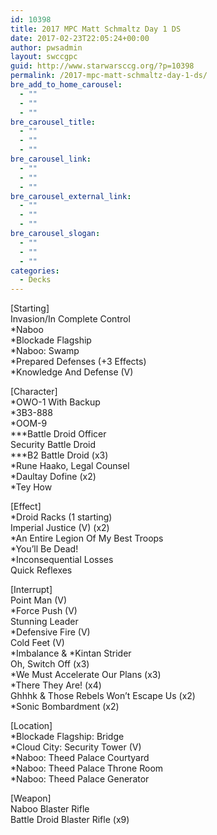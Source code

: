 ```yaml
---
id: 10398
title: 2017 MPC Matt Schmaltz Day 1 DS
date: 2017-02-23T22:05:24+00:00
author: pwsadmin
layout: swccgpc
guid: http://www.starwarsccg.org/?p=10398
permalink: /2017-mpc-matt-schmaltz-day-1-ds/
bre_add_to_home_carousel:
  - ""
  - ""
  - ""
bre_carousel_title:
  - ""
  - ""
  - ""
bre_carousel_link:
  - ""
  - ""
  - ""
bre_carousel_external_link:
  - ""
  - ""
  - ""
bre_carousel_slogan:
  - ""
  - ""
  - ""
categories:
  - Decks
---
```

[Starting]  
Invasion/In Complete Control  
*Naboo  
*Blockade Flagship  
*Naboo: Swamp  
*Prepared Defenses (+3 Effects)  
*Knowledge And Defense (V)

[Character]  
*OWO-1 With Backup  
*3B3-888  
*OOM-9  
\***Battle Droid Officer  
Security Battle Droid  
\***B2 Battle Droid (x3)  
*Rune Haako, Legal Counsel  
*Daultay Dofine (x2)  
*Tey How

[Effect]  
*Droid Racks (1 starting)  
Imperial Justice (V) (x2)  
*An Entire Legion Of My Best Troops  
*You&#8217;ll Be Dead!  
*Inconsequential Losses  
Quick Reflexes

[Interrupt]  
Point Man (V)  
*Force Push (V)  
Stunning Leader  
*Defensive Fire (V)  
Cold Feet (V)  
\*Imbalance & \*Kintan Strider  
Oh, Switch Off (x3)  
*We Must Accelerate Our Plans (x3)  
*There They Are! (x4)  
Ghhhk & Those Rebels Won&#8217;t Escape Us (x2)  
*Sonic Bombardment (x2)

[Location]  
*Blockade Flagship: Bridge  
*Cloud City: Security Tower (V)  
*Naboo: Theed Palace Courtyard  
*Naboo: Theed Palace Throne Room  
*Naboo: Theed Palace Generator

[Weapon]  
Naboo Blaster Rifle  
Battle Droid Blaster Rifle (x9)